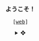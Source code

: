 <h3 align="center">ようこそ！</h3>
<samp>
  <p align="center">[<a href="https://gazzz.my.id">web</a>]</p>
</samp>

<details align="center">
  <summary> &#10070;</summary>
  <p align="left">&#9556;</p>
  <br>
  <samp>
  <p align="center">
  <img src="https://i.pinimg.com/originals/ff/b9/46/ffb94609cb1e9a376f00e7949f943bf7.gif" width=300px><br>
  <i>"Living itself is the source of sin."<br>
  <b>- Osamu Dazai</b></i>
  </p>
  </samp>
  <br>
  <p align="right">&#9565;</p>
</details>
